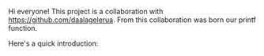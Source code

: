 Hi everyone!
This project is a collaboration with https://github.com/daalagelerua.
From this collaboration was born our printf function.

Here's a quick introduction:
